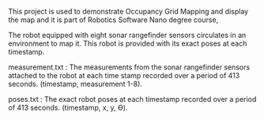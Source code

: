 
This project is used to demonstrate Occupancy Grid Mapping and display the map and it is part of Robotics Software Nano degree course,

The robot equipped with eight sonar rangefinder sensors circulates in 
    an environment to map it. This robot is provided with its exact 
    poses at each timestamp.

measurement.txt : The measurements from the sonar rangefinder sensors 
                    attached to the robot at each time stamp recorded 
                    over a period of 413 seconds. (timestamp, measurement 1-8).

poses.txt       : The exact robot poses at each timestamp recorded over 
                    a period of 413 seconds. (timestamp, x, y, ϴ).